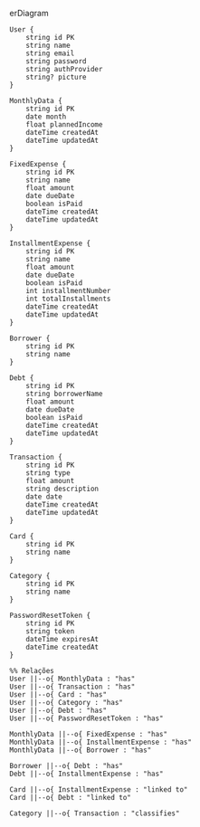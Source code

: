 erDiagram

    User {
        string id PK
        string name
        string email
        string password
        string authProvider
        string? picture
    }

    MonthlyData {
        string id PK
        date month
        float plannedIncome
        dateTime createdAt
        dateTime updatedAt
    }

    FixedExpense {
        string id PK
        string name
        float amount
        date dueDate
        boolean isPaid
        dateTime createdAt
        dateTime updatedAt
    }

    InstallmentExpense {
        string id PK
        string name
        float amount
        date dueDate
        boolean isPaid
        int installmentNumber
        int totalInstallments
        dateTime createdAt
        dateTime updatedAt
    }

    Borrower {
        string id PK
        string name
    }

    Debt {
        string id PK
        string borrowerName
        float amount
        date dueDate
        boolean isPaid
        dateTime createdAt
        dateTime updatedAt
    }

    Transaction {
        string id PK
        string type
        float amount
        string description
        date date
        dateTime createdAt
        dateTime updatedAt
    }

    Card {
        string id PK
        string name
    }

    Category {
        string id PK
        string name
    }

    PasswordResetToken {
        string id PK
        string token
        dateTime expiresAt
        dateTime createdAt
    }

    %% Relações
    User ||--o{ MonthlyData : "has"
    User ||--o{ Transaction : "has"
    User ||--o{ Card : "has"
    User ||--o{ Category : "has"
    User ||--o{ Debt : "has"
    User ||--o{ PasswordResetToken : "has"

    MonthlyData ||--o{ FixedExpense : "has"
    MonthlyData ||--o{ InstallmentExpense : "has"
    MonthlyData ||--o{ Borrower : "has"

    Borrower ||--o{ Debt : "has"
    Debt ||--o{ InstallmentExpense : "has"

    Card ||--o{ InstallmentExpense : "linked to"
    Card ||--o{ Debt : "linked to"

    Category ||--o{ Transaction : "classifies"
